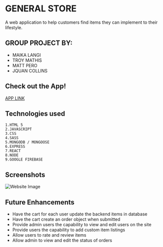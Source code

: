 # GENERAL STORE
   A web application to help customers find items they can implement to their lifestyle.

## GROUP PROJECT BY:
- MAIKA LANGI
- TROY MATHIS
- MATT PERO
- JQUAN COLLINS

## Check out the App!

[APP LINK]([https://62b4b7f332a5380352d1910a--quiet-sunshine-ae45f8.netlify.app/])

  ## Technologies used
  
    1.HTML 5
    2.JAVASCRIPT
    3.CSS
    4.SASS
    5.MONGODB / MONGOOSE
    6.EXPRESS
    7.REACT
    8.NODE
    9.GOOGLE FIREBASE

## Screenshots 

![Website Image](https://i.imgur.com/sEEA3ab.png)

## Future Enhancements 
- Have the cart for each user update the backend items in database
- Have the cart create an order object when submitted
- Provide admin users the capability to view and edit users on the site
- Provide users the capability to add custom item listings
- Allow users to rate and review items
- Allow admin to view and edit the status of orders

